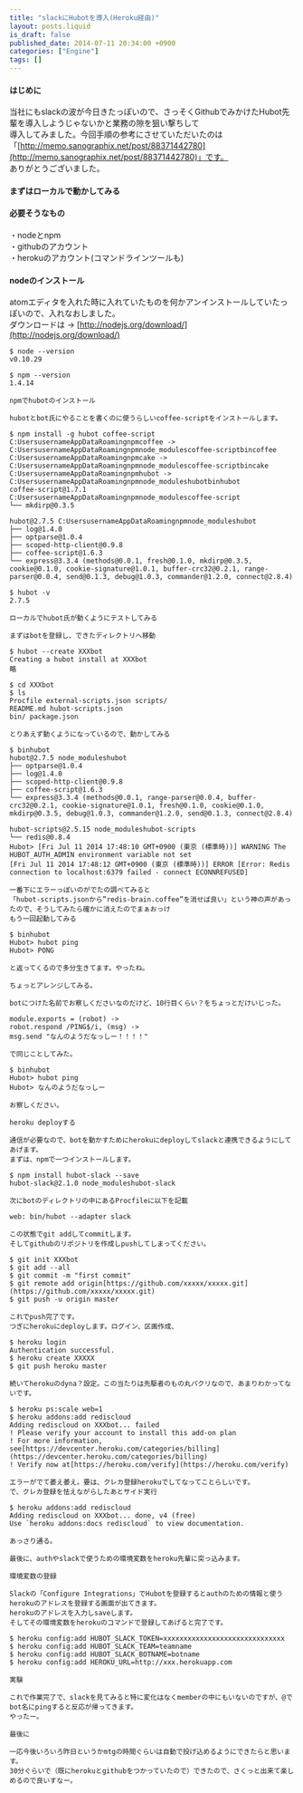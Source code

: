 ```yaml
---
title: "slackにHubotを導入(Heroku経由)"
layout: posts.liquid
is_draft: false
published_date: 2014-07-11 20:34:00 +0900
categories: ["Engine"]
tags: []
---
```


#### はじめに
当社にもslackの波が今日きたっぽいので、さっそくGithubでみかけたHubot先輩を導入しようじゃないかと業務の隙を狙い撃ちして  
導入してみました。今回手順の参考にさせていただいたのは「[http://memo.sanographix.net/post/88371442780](http://memo.sanographix.net/post/88371442780)」です。  
ありがとうございました。

#### まずはローカルで動かしてみる
#### 必要そうなもの
・nodeとnpm&nbsp;  
・githubのアカウント  
・herokuのアカウント(コマンドラインツールも)

#### nodeのインストール
atomエディタを入れた時に入れていたものを何かアンインストールしていたっぽいので、入れなおしました。  
ダウンロードは → [http://nodejs.org/download/](http://nodejs.org/download/)

    $ node --version
    v0.10.29

    $ npm --version
    1.4.14

    npmでhubotのインストール

    hubotとbot氏にやることを書くのに使うらしいcoffee-scriptをインストールします。

    $ npm install -g hubot coffee-script
    C:UsersusernameAppDataRoamingnpmcoffee -> C:UsersusernameAppDataRoamingnpmnode_modulescoffee-scriptbincoffee
    C:UsersusernameAppDataRoamingnpmcake -> C:UsersusernameAppDataRoamingnpmnode_modulescoffee-scriptbincake
    C:UsersusernameAppDataRoamingnpmhubot -> C:UsersusernameAppDataRoamingnpmnode_moduleshubotbinhubot
    coffee-script@1.7.1 C:UsersusernameAppDataRoamingnpmnode_modulescoffee-script
    └── mkdirp@0.3.5

    hubot@2.7.5 C:UsersusernameAppDataRoamingnpmnode_moduleshubot
    ├── log@1.4.0
    ├── optparse@1.0.4
    ├── scoped-http-client@0.9.8
    ├── coffee-script@1.6.3
    └── express@3.3.4 (methods@0.0.1, fresh@0.1.0, mkdirp@0.3.5, cookie@0.1.0, cookie-signature@1.0.1, buffer-crc32@0.2.1, range-parser@0.0.4, send@0.1.3, debug@1.0.3, commander@1.2.0, connect@2.8.4)

    $ hubot -v
    2.7.5

    ローカルでhubot氏が動くようにテストしてみる

    まずはbotを登録し、できたディレクトリへ移動

    $ hubot --create XXXbot
    Creating a hubot install at XXXbot
    略

    $ cd XXXbot
    $ ls
    Procfile external-scripts.json scripts/
    README.md hubot-scripts.json
    bin/ package.json

    とりあえず動くようになっているので、動かしてみる

    $ binhubot
    hubot@2.7.5 node_moduleshubot
    ├── optparse@1.0.4
    ├── log@1.4.0
    ├── scoped-http-client@0.9.8
    ├── coffee-script@1.6.3
    └── express@3.3.4 (methods@0.0.1, range-parser@0.0.4, buffer-crc32@0.2.1, cookie-signature@1.0.1, fresh@0.1.0, cookie@0.1.0, mkdirp@0.3.5, debug@1.0.3, commander@1.2.0, send@0.1.3, connect@2.8.4)

    hubot-scripts@2.5.15 node_moduleshubot-scripts
    └── redis@0.8.4
    Hubot> [Fri Jul 11 2014 17:48:10 GMT+0900 (東京 (標準時))] WARNING The HUBOT_AUTH_ADMIN environment variable not set
    [Fri Jul 11 2014 17:48:12 GMT+0900 (東京 (標準時))] ERROR [Error: Redis connection to localhost:6379 failed - connect ECONNREFUSED]

    一番下にエラーっぽいのがでたの調べてみると
    「hubot-scripts.jsonから”redis-brain.coffee”を消せば良い」という神の声があったので、そうしてみたら確かに消えたのでまぁおっけ
    もう一回起動してみる

    $ binhubot
    Hubot> hubot ping
    Hubot> PONG

    と返ってくるので多分生きてます。やったね。

    ちょっとアレンジしてみる。

    botにつけた名前でお察しくださいなのだけど、10行目くらい？をちょっとだけいじった。

    module.exports = (robot) ->
    robot.respond /PING$/i, (msg) ->
    msg.send "なんのようだなっしー！！！！"

    で同じことしてみた。

    $ binhubot
    Hubot> hubot ping
    Hubot> なんのようだなっしー

    お察しください。

    heroku deployする

    通信が必要なので、botを動かすためにherokuにdeployしてslackと連携できるようにしてあげます。
    まずは、npmで一つインストールします。

    $ npm install hubot-slack --save
    hubot-slack@2.1.0 node_moduleshubot-slack

    次にbotのディレクトリの中にあるProcfileに以下を記載

    web: bin/hubot --adapter slack

    この状態でgit addしてcommitします。
    そしてgithubのリポジトリを作成しpushしてしまってください。

    $ git init XXXbot
    $ git add --all
    $ git commit -m "first commit"
    $ git remote add origin[https://github.com/xxxxx/xxxxx.git](https://github.com/xxxxx/xxxxx.git)
    $ git push -u origin master

    これでpush完了です。
    つぎにherokuにdeployします。ログイン、区画作成、

    $ heroku login
    Authentication successful.
    $ heroku create XXXXX
    $ git push heroku master

    続いてherokuのdyna？設定。この当たりは先駆者のもの丸パクリなので、あまりわかってないです。

    $ heroku ps:scale web=1
    $ heroku addons:add rediscloud
    Adding rediscloud on XXXbot... failed
    ! Please verify your account to install this add-on plan
    ! For more information, see[https://devcenter.heroku.com/categories/billing](https://devcenter.heroku.com/categories/billing)
    ! Verify now at[https://heroku.com/verify](https://heroku.com/verify)

    エラーがでて萎え萎え。要は、クレカ登録herokuでしてなってことらしいです。
    で、クレカ登録を怯えながらしたあとサイド実行

    $ heroku addons:add rediscloud
    Adding rediscloud on XXXbot... done, v4 (free)
    Use `heroku addons:docs rediscloud` to view documentation.

    あっさり通る。

    最後に、authやslackで使うための環境変数をheroku先輩に突っ込みます。

    環境変数の登録

    Slackの「Configure Integrations」でHubotを登録するとauthのための情報と使うherokuのアドレスを登録する画面が出てきます。
    herokuのアドレスを入力しsaveします。
    そしてその環境変数をherokuのコマンドで登録してあげると完了です。

    $ heroku config:add HUBOT_SLACK_TOKEN=xxxxxxxxxxxxxxxxxxxxxxxxxxxxxx
    $ heroku config:add HUBOT_SLACK_TEAM=teamname
    $ heroku config:add HUBOT_SLACK_BOTNAME=botname
    $ heroku config:add HEROKU_URL=http://xxx.herokuapp.com

    実験

    これで作業完了で、slackを見てみると特に変化はなくmemberの中にもいないのですが、@でbot名にpingすると反応が帰ってきます。
    やったー。

    最後に

    一応今後いろいろ昨日というかmtgの時間ぐらいは自動で投げ込めるようにできたらと思います。
    30分ぐらいで（既にherokuとgithubをつかっていたので）できたので、さくっと出来て楽しめるので良いすなー。


